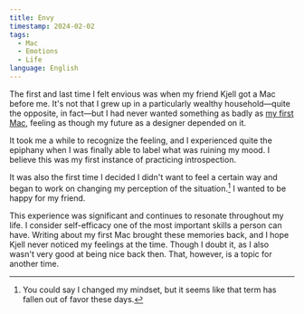 ```yaml
---
title: Envy
timestamp: 2024-02-02
tags:
  - Mac
  - Emotions
  - Life
language: English
---
```


The first and last time I felt envious was when my friend Kjell got a Mac before me. It's not that I grew up in a particularly wealthy household—quite the opposite, in fact—but I had never wanted something as badly as [my first Mac](/posts/my-first-mac), feeling as though my future as a designer depended on it.

It took me a while to recognize the feeling, and I experienced quite the epiphany when I was finally able to label what was ruining my mood. I believe this was my first instance of practicing introspection.

It was also the first time I decided I didn't want to feel a certain way and began to work on changing my perception of the situation.[^1] I wanted to be happy for my friend.

This experience was significant and continues to resonate throughout my life. I consider self-efficacy one of the most important skills a person can have. Writing about my first Mac brought these memories back, and I hope Kjell never noticed my feelings at the time. Though I doubt it, as I also wasn't very good at being nice back then. That, however, is a topic for another time.

[^1]: You could say I changed my mindset, but it seems like that term has fallen out of favor these days.

